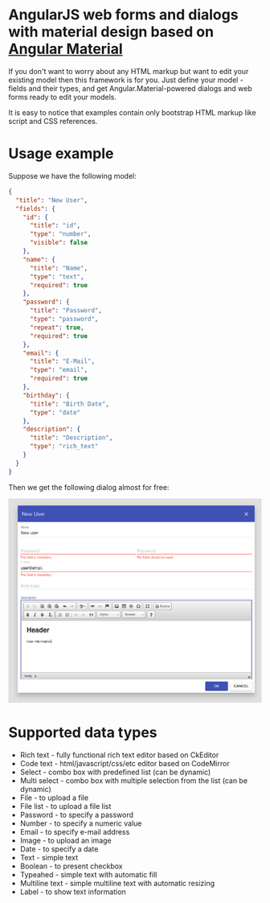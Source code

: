 # AngularJS web forms and dialogs with material design based on [Angular Material](https://github.com/angular/material)
  
If you don't want to worry about any HTML markup but want to edit your existing model then this framework is for you.
Just define your model - fields and their types, and get Angular.Material-powered dialogs and web forms ready to edit your models.

It is easy to notice that examples contain only bootstrap HTML markup like script and CSS references.
 
# Usage example

Suppose we have the following model:

```json
{
  "title": "New User",
  "fields": {
    "id": {
      "title": "id",
      "type": "number",
      "visible": false
    },
    "name": {
      "title": "Name",
      "type": "text",
      "required": true
    },
    "password": {
      "title": "Password",
      "type": "password",
      "repeat": true,
      "required": true
    },
    "email": {
      "title": "E-Mail",
      "type": "email",
      "required": true
    },
    "birthday": {
      "title": "Birth Date",
      "type": "date"
    },
    "description": {
      "title": "Description",
      "type": "rich_text"
    }
  }
}
```

Then we get the following dialog almost for free:

![Dialog screenshot](docs/screenshot-dialog.png)

# Supported data types

* Rich text - fully functional rich text editor based on CkEditor
* Code text - html/javascript/css/etc editor based on CodeMirror
* Select - combo box with predefined list (can be dynamic)
* Multi select - combo box with multiple selection from the list (can be dynamic)
* File - to upload a file
* File list - to upload a file list
* Password - to specify a password
* Number - to specify a numeric value
* Email - to specify e-mail address
* Image - to upload an image
* Date - to specify a date
* Text - simple text
* Boolean - to present checkbox
* Typeahed - simple text with automatic fill
* Multiline text - simple multiline text with automatic resizing
* Label - to show text information
